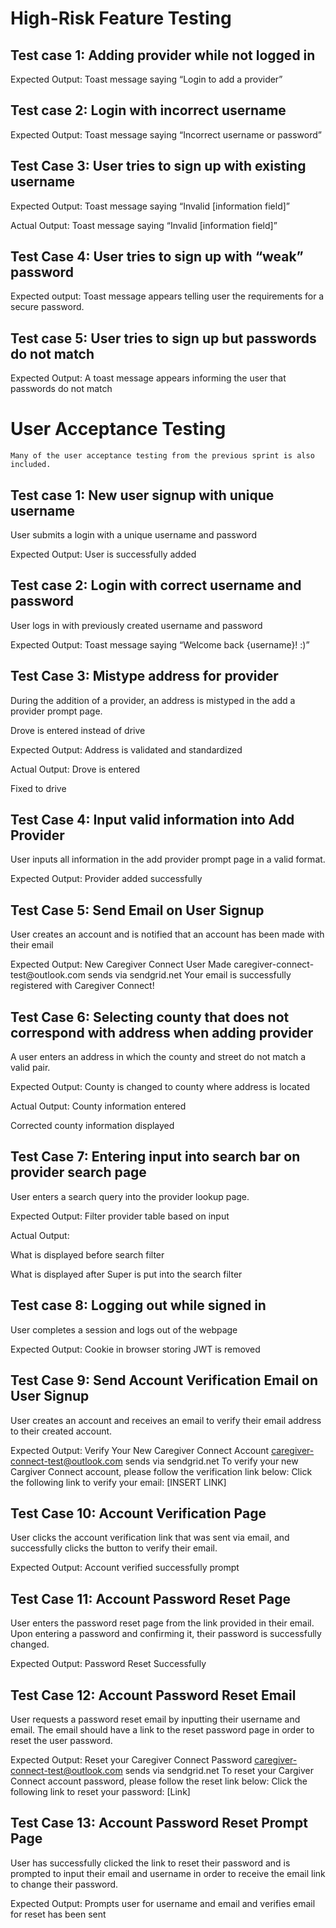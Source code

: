 # High-Risk Feature Testing

## Test case 1: Adding provider while not logged in
<p>Expected Output: Toast message saying “Login to add a provider”</p>

## Test case 2: Login with incorrect username 
<p>Expected Output: Toast message saying “Incorrect username or password”</p> 

## Test Case 3: User tries to sign up with existing username
<p>Expected Output: Toast message saying “Invalid [information field]”</p>
Actual Output: Toast message saying “Invalid [information field]”

## Test Case 4: User tries to sign up with “weak” password
<p>Expected output: Toast message appears telling user the requirements for a secure password.</p>

## Test case 5: User tries to sign up but passwords do not match
<p>Expected Output: A toast message appears informing the user that passwords do not match</p>

# User Acceptance Testing
	Many of the user acceptance testing from the previous sprint is also included.

## Test case 1: New user signup with unique username
<p>User submits a login with a unique username and password</p>
<p>Expected Output:  User is successfully added</p>

## Test case 2: Login with correct username and password
<p>User logs in with previously created username and password</p>
<p>Expected Output: Toast message saying “Welcome back {username}! :)”</p>

## Test Case 3: Mistype address for provider
<p>During the addition of a provider, an address is mistyped in the add a provider prompt page.</p>
<p>Drove is entered instead of drive</p>
<p>Expected Output: Address is validated and standardized</p>
<p>Actual Output: 
Drove is entered</p>

Fixed to drive

## Test Case 4: Input valid information into Add Provider
<p>User inputs all information in the add provider prompt page in a valid format.</p>
<p>Expected Output: Provider added successfully</p>

## Test Case 5: Send Email on User Signup
<p>User creates an account and is notified that an account has been made with their email</p>
<p>Expected Output: New Caregiver Connect User Made
caregiver-connect-test@outlook.com sends via sendgrid.net
Your email is successfully registered with Caregiver Connect!</p>

## Test Case 6: Selecting county that does not correspond with address when adding provider
<p>A user enters an address in which the county and street do not match a valid pair.</p>
<p>Expected Output: County is changed to county where address is located</p>
Actual Output: 
County information entered

Corrected county information displayed

## Test Case 7: Entering input into search bar on provider search page
User enters a search query into the provider lookup page.

Expected Output: Filter provider table based on input

Actual Output:

What is displayed before search filter

What is displayed after Super is put into the search filter

## Test case 8: Logging out while signed in
User completes a session and logs out of the webpage

Expected Output: Cookie in browser storing JWT is removed 

## Test Case 9: Send Account Verification Email on User Signup
User creates an account and receives an email to verify their email address to their created account.

Expected Output: Verify Your New Caregiver Connect Account
caregiver-connect-test@outlook.com sends via sendgrid.net
To verify your new Cargiver Connect account, please follow the verification link below:
Click the following link to verify your email: [INSERT LINK]

## Test Case 10: Account Verification Page
User clicks the account verification link that was sent via email, and successfully clicks the button to verify their email.

Expected Output: Account verified successfully prompt

## Test Case 11: Account Password Reset Page
User enters the password reset page from the link provided in their email. Upon entering a password and confirming it, their password is successfully changed.

Expected Output: Password Reset Successfully

## Test Case 12: Account Password Reset Email
User requests a password reset email by inputting their username and email. The email should have a link to the reset password page in order to reset the user password.

Expected Output: Reset your Caregiver Connect Password
caregiver-connect-test@outlook.com sends via sendgrid.net
To reset your Cargiver Connect account password, please follow the reset link below:
Click the following link to reset your password: [Link]

## Test Case 13: Account Password Reset Prompt Page
User has successfully clicked the link to reset their password and is prompted to input their email and username in order to receive the email link to change their password.

Expected Output: Prompts user for username and email and verifies email for reset has been sent